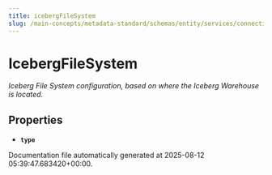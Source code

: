 ```yaml
---
title: icebergFileSystem
slug: /main-concepts/metadata-standard/schemas/entity/services/connections/database/iceberg/icebergfilesystem
---
```


# IcebergFileSystem

*Iceberg File System configuration, based on where the Iceberg Warehouse is located.*

## Properties

- **`type`**


Documentation file automatically generated at 2025-08-12 05:39:47.683420+00:00.

